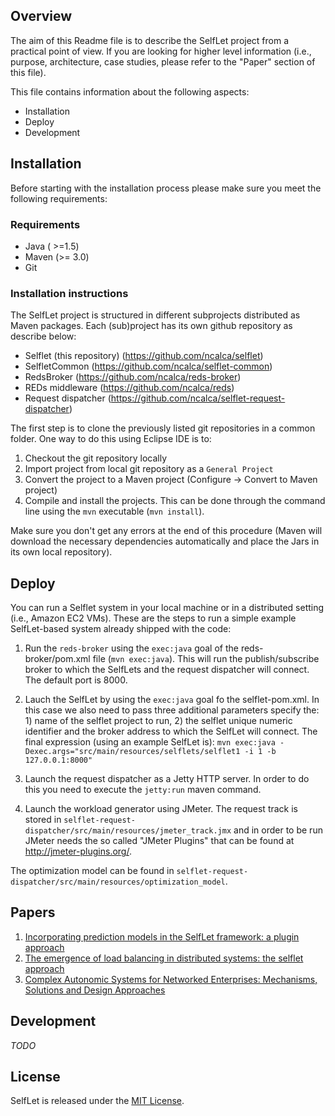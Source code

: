 ## Overview
The aim of this Readme file is to describe the SelfLet project from a practical point of view.
If you are looking for higher level information (i.e., purpose, architecture, case studies, please refer to the "Paper" section of this file).

This file contains information about the following aspects:

- Installation
- Deploy
- Development

## Installation
Before starting with the installation process please make sure you meet the following requirements:

### Requirements
- Java ( >=1.5)
- Maven (>= 3.0)
- Git

### Installation instructions
The SelfLet project is structured in different subprojects distributed as Maven packages.
Each (sub)project has its own github repository as describe below:

- Selflet (this repository) (https://github.com/ncalca/selflet)  
- SelfletCommon (https://github.com/ncalca/selflet-common)
- RedsBroker (https://github.com/ncalca/reds-broker)
- REDs middleware (https://github.com/ncalca/reds)
- Request dispatcher (https://github.com/ncalca/selflet-request-dispatcher)

The first step is to clone the previously listed git repositories in a common folder. 
One way to do this using Eclipse IDE is to:

1. Checkout the git repository locally
2. Import project from local git repository as a `General Project`
3. Convert the project to a Maven project (Configure -> Convert to Maven project)
4. Compile and install the projects. This can be done through the command line using the ```mvn``` executable (```mvn install```).

Make sure you don't get any errors at the end of this procedure (Maven will download the necessary dependencies automatically and place the Jars in its own local repository).

## Deploy
You can run a Selflet system in your local machine or in a distributed setting (i.e., Amazon EC2 VMs).
These are the steps to run a simple example SelfLet-based system already shipped with the code:

1. Run the `reds-broker` using the `exec:java` goal of the reds-broker/pom.xml file (```mvn exec:java```). This will run the publish/subscribe broker to which the SelfLets and the request dispatcher will connect. The default port is 8000.

2. Lauch the SelfLet by using the `exec:java` goal fo the selflet-pom.xml. 
In this case we also need to pass three additional parameters specify the: 1) name of the selflet project to run, 2) the selflet unique numeric identifier and the broker address to which the SelfLet will connect. The final expression (using an example SelfLet is): ```mvn exec:java -Dexec.args="src/main/resources/selflets/selflet1 -i 1 -b 127.0.0.1:8000"```

3. Launch the request dispatcher as a Jetty HTTP server. In order to do this you need to execute the ```jetty:run``` maven command.
4. Launch the workload generator using JMeter. The request track is stored in ```selflet-request-dispatcher/src/main/resources/jmeter_track.jmx``` and in order to be run JMeter needs the so called "JMeter Plugins" that can be found at http://jmeter-plugins.org/.


The optimization model can be found in ```selflet-request-dispatcher/src/main/resources/optimization_model```.

## Papers
1. [Incorporating prediction models in the SelfLet framework: a plugin approach](http://arxiv.org/pdf/1005.2299)
2. [The emergence of load balancing in distributed systems: the selflet approach](http://home.deib.polimi.it/calcavecchia/publications/runtime_models2010.pdf)
3. [Complex Autonomic Systems for Networked Enterprises: Mechanisms, Solutions and Design Approaches](http://home.deib.polimi.it/dubois/papers/artdeco12.pdf)

## Development
*TODO*

## License

SelfLet is released under the [MIT License](http://www.opensource.org/licenses/MIT).
